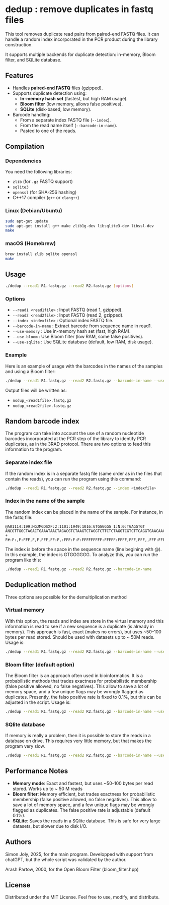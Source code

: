# dedup : remove duplicates in fastq files

This tool removes duplicate read pairs from paired-end FASTQ files. It can handle a random index incorporated in the PCR product during the library construction.

It supports multiple backends for duplicate detection: in-memory, Bloom filter, and SQLite database.


## Features

- Handles **paired-end FASTQ** files (gzipped).
- Supports duplicate detection using:
  - **In-memory hash set** (fastest, but high RAM usage).
  - **Bloom filter** (low memory, allows false positives).
  - **SQLite** (disk-based, low memory).
- Barcode handling:
  - From a separate index FASTQ file (`--index`).
  - From the read name itself (`--barcode-in-name`).
  - Pasted to one of the reads.


## Compilation

### Dependencies
You need the following libraries:

- `zlib` (for `.gz` FASTQ support)
- `sqlite3`
- `openssl` (for SHA-256 hashing)
- C++17 compiler (`g++` or `clang++`)

### Linux (Debian/Ubuntu)
```bash
sudo apt-get update
sudo apt-get install g++ make zlib1g-dev libsqlite3-dev libssl-dev
make
```

### macOS (Homebrew)
```bash
brew install zlib sqlite openssl
make
```


## Usage

```bash
./dedup --read1 R1.fastq.gz --read2 R2.fastq.gz [options]
```

### Options

- `--read1 <read1file>` : Input FASTQ (read 1, gzipped).
- `--read2 <read2file>` : Input FASTQ (read 2, gzipped).
- `--index <indexfile>` : Optional index FASTQ file.
- `--barcode-in-name` : Extract barcode from sequence name in read1.
- `--use-memory` : Use in-memory hash set (fast, high RAM).
- `--use-bloom` : Use Bloom filter (low RAM, some false positives).
- `--use-sqlite` : Use SQLite database (default, low RAM, disk usage).

### Example

Here is an example of usage with the barcodes in the names of the samples and using a Bloom filter:

```bash
./dedup --read1 R1.fastq.gz --read2 R2.fastq.gz --barcode-in-name --use-bloom
```

Output files will be written as:

- `nodup_<read1file>.fastq.gz`
- `nodup_<read2file>.fastq.gz`


## Random barcode index

The program can take into account the use of a random nucleotide barcodes incorporated at the PCR step of the library to identify PCR duplicates, as in the 3RAD protocol. There are two options to feed this information to the program.

### Separate index file

If the random index is in a separate fastq file (same order as in the files that contain the reads), you can run the program using this command:

```bash
./dedup --read1 R1.fastq.gz --read2 R2.fastq.gz --index <indexfile>
```

### Index in the name of the sample

The random index can be placed in the name of the sample. For instance, in the fastq file:

```
@A01114:199:HGJMGDSXF:2:1101:1949:1016:GTGGGGGG 1:N:0:TGAGGTGT
ANCGTTGGCTAGACTGAAATAACTAGACGTCTAAGTCTAGGTCTTCTCTAGGTCGTCTTCAGGTGAACAACGAGGTCCTACAGAAGATGTTGAGATAAGAGAGGTATAAAACCGAAATAATGATTTAGAACCCGCAAAAGTTTTTGAAATA
+
F#:F:,F:FFF,F,F,FFF,FF:F,:FFF:F:F:FFFFFFFFF:FFFFF:FFFF,FFF,FFF,,FFF:FFF:F:FFFFFF:FFFF,FF,F,FFFF:FFFFFF,:FFFFFFFF,FFFF:FFFFF:FFF:FF:F::FFFFF,F::FFFF,FFF
``` 

The index is before the space in the sequence name (line begining with @). In this example, the index is GTGGGGGG. To analyze this, you can run the program like this:

```bash
./dedup --read1 R1.fastq.gz --read2 R2.fastq.gz --barcode-in-name
```


## Deduplication method

Three options are possible for the demultiplication method

### Virtual memory

With this option, the reads and index are store in the virtual memory and this information is read to see if a new sequence is a duplicate (is already in memory). This approach is fast, exact (makes no errors), but uses ~50–100 bytes per read stored. Should be used with datasets up to ~ 50M reads. Usage is:

```bash
./dedup --read1 R1.fastq.gz --read2 R2.fastq.gz --barcode-in-name --use-memory
```

### Bloom filter (default option)

The Bloom filter is an approach often used in bioinformatics. It is a probabilistic methods that trades exactness for probabilistic membership (false positive allowed, no false negatives). This allow to save a lot of memory space, and a few unique flags may be wrongly flagged as duplicates. Presently, the falso positive rate is fixed to 0.1%, but this can be adjusted in the script. Usage is:

```bash
./dedup --read1 R1.fastq.gz --read2 R2.fastq.gz --barcode-in-name --use-bloom
```

### SQlite database

If memory is really a problem, then it is possible to store the reads in a database on drive. This requires very little memory, but that makes the program very slow.

```bash
./dedup --read1 R1.fastq.gz --read2 R2.fastq.gz --barcode-in-name --use-sqlite
```


## Performance Notes

- **Memory mode**: Exact and fastest, but uses ~50–100 bytes per read stored. Works up to ~ 50 M reads
- **Bloom filter**: Memory efficient, but trades exactness for probabilistic membership (false positive allowed, no false negatives). This allow to save a lot of memory space, and a few unique flags may be wrongly flagged as duplicates. The false positive rate is adjustable (default 0.1%). 
- **SQLite**: Saves the reads in a SQlite database. This is safe for very large datasets, but slower due to disk I/O.


## Authors

Simon Joly, 2025, for the main program. Developped with support from chatGPT, but the whole script was validated by the author.

Arash Partow, 2000, for the Open Bloom Filter (bloom_filter.hpp)



## License

Distributed under the MIT License. Feel free to use, modify, and distribute.
